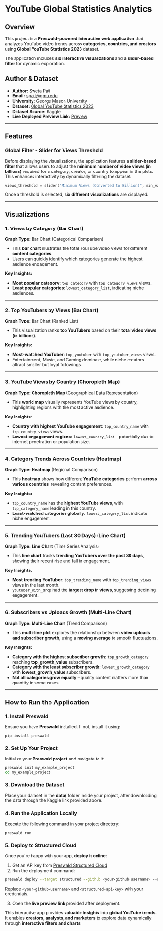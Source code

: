 # **YouTube Global Statistics Analytics**

## **Overview**
This project is a **Preswald-powered interactive web application** that analyzes YouTube video trends across **categories, countries, and creators** using **Global YouTube Statistics 2023** dataset.

The application includes **six interactive visualizations** and **a slider-based filter** for dynamic exploration.

## **Author & Dataset**
- **Author:** Sweta Pati  
- **Email:** spati@gmu.edu  
- **University:** George Mason University  
- **Dataset:** [Global YouTube Statistics 2023](https://www.kaggle.com/datasets/nelgiriyewithana/global-youtube-statistics-2023?resource=download)  
- **Dataset Source:** Kaggle  
- **Live Deployed Preview Link:** [Preview](https://my-example-project-514006-3h0rzgww-ndjz2ws6la-ue.a.run.app) 

---

## **Features**
### **Global Filter - Slider for Views Threshold**
Before displaying the visualizations, the application features a **slider-based filter** that allows users to adjust the **minimum number of video views (in billions)** required for a category, creator, or country to appear in the plots. This enhances interactivity by dynamically filtering the dataset.

```python
views_threshold = slider("Minimum Views (Converted to Billion)", min_val=0, max_val=max_views, default=0.5)
```

Once a threshold is selected, **six different visualizations** are displayed.

---

## **Visualizations**
### **1. Views by Category (Bar Chart)**
**Graph Type:** Bar Chart (Categorical Comparison)  
- This **bar chart** illustrates the total YouTube video views for different **content categories**.
- Users can quickly identify which categories generate the highest audience engagement.

**Key Insights:**
- **Most popular category**: `top_category` with `top_category_views` views.
- **Least popular categories**: `lowest_category_list`, indicating niche audiences.

---

### **2. Top YouTubers by Views (Bar Chart)**
**Graph Type:** Bar Chart (Ranked List)  
- This visualization ranks **top YouTubers** based on their **total video views (in billions)**.

**Key Insights:**
- **Most-watched YouTuber**: `top_youtuber` with `top_youtuber_views` views.
- Entertainment, Music, and Gaming dominate, while niche creators attract smaller but loyal followings.

---

### **3. YouTube Views by Country (Choropleth Map)**
**Graph Type:** **Choropleth Map** (Geographical Data Representation)  
- This **world map** visually represents YouTube views by country, highlighting regions with the most active audience.

**Key Insights:**
- **Country with highest YouTube engagement**: `top_country_name` with `top_country_views` views.
- **Lowest engagement regions**: `lowest_country_list` - potentially due to internet penetration or population size.

---

### **4. Category Trends Across Countries (Heatmap)**
**Graph Type:** **Heatmap** (Regional Comparison)  
- This **heatmap** shows how different **YouTube categories** perform **across various countries**, revealing content preferences.

**Key Insights:**
- `top_country_name` has the **highest YouTube views**, with `top_category_name` leading in this country.
- **Least-watched categories globally**: `lowest_category_list` indicate niche engagement.

---

### **5. Trending YouTubers (Last 30 Days) (Line Chart)**
**Graph Type:** **Line Chart** (Time Series Analysis)  
- This **line chart** tracks **trending YouTubers over the past 30 days**, showing their recent rise and fall in engagement.

**Key Insights:**
- **Most trending YouTuber**: `top_trending_name` with `top_trending_views` views in the last month.
- `youtuber_with_drop` had the **largest drop in views**, suggesting declining engagement.

---

### **6. Subscribers vs Uploads Growth (Multi-Line Chart)**
**Graph Type:** **Multi-Line Chart** (Trend Comparison)  
- This **multi-line plot** explores the relationship between **video uploads and subscriber growth**, using a **moving average** to smooth fluctuations.

**Key Insights:**
- **Category with the highest subscriber growth**: `top_growth_category` reaching **top_growth_value** subscribers.
- **Category with the least subscriber growth**: `lowest_growth_category` with **lowest_growth_value** subscribers.
- **Not all categories grow equally** – quality content matters more than quantity in some cases.

---

## **How to Run the Application**
### **1. Install Preswald**
Ensure you have **Preswald** installed. If not, install it using:

```bash
pip install preswald
```

### **2. Set Up Your Project**
Initialize your **Preswald project** and navigate to it:

```bash
preswald init my_example_project
cd my_example_project
```

### **3. Download the Dataset**
Place your dataset in the **data/** folder inside your project, after downloading the data through the Kaggle link provided above.

### **4. Run the Application Locally**
Execute the following command in your project directory:

```bash
preswald run
```

### **5. Deploy to Structured Cloud**
Once you're happy with your app, **deploy it online**:

1. Get an API key from [Preswald Structured Cloud](https://app.preswald.com)
2. Run the deployment command:

```bash
preswald deploy --target structured --github <your-github-username> --api-key <structured-api-key> hello.py
```

Replace `<your-github-username>` and `<structured-api-key>` with your credentials.

3. Open the **live preview link** provided after deployment.

This interactive app provides **valuable insights** into **global YouTube trends**. It enables **creators, analysts, and marketers** to explore data dynamically through **interactive filters and charts**.